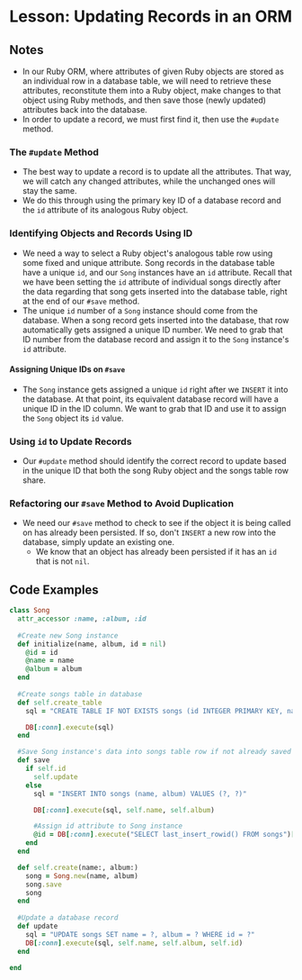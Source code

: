 # Lesson: Updating Records in an ORM

## Notes

- In our Ruby ORM, where attributes of given Ruby objects are stored as an individual row in a database table, we will need to retrieve these attributes, reconstitute them into a Ruby object, make changes to that object using Ruby methods, and then save those (newly updated) attributes back into the database.
- In order to update a record, we must first find it, then use the `#update` method.

### The `#update` Method

- The best way to update a record is to update all the attributes. That way, we will catch any changed attributes, while the unchanged ones will stay the same.
- We do this through using the primary key ID of a database record and the `id` attribute of its analogous Ruby object.

### Identifying Objects and Records Using ID

- We need a way to select a Ruby object's analogous table row using some fixed and unique attribute. Song records in the database table have a unique `id`, and our `Song` instances have an `id` attribute. Recall that we have been setting the `id` attribute of individual songs directly after the data regarding that song gets inserted into the database table, right at the end of our `#save` method.
- The unique `id` number of a `Song` instance should come from the database. When a song record gets inserted into the database, that row automatically gets assigned a unique ID number. We need to grab that ID number from the database record and assign it to the `Song` instance's `id` attribute.

#### Assigning Unique IDs on `#save`

- The `Song` instance gets assigned a unique `id` right after we `INSERT` it into the database. At that point, its equivalent database record will have a unique ID in the ID column. We want to grab that ID and use it to assign the `Song` object its `id` value.

### Using `id` to Update Records

- Our `#update` method should identify the correct record to update based in the unique ID that both the song Ruby object and the songs table row share.

### Refactoring our `#save` Method to Avoid Duplication

- We need our `#save` method to check to see if the object it is being called on has already been persisted. If so, don't `INSERT` a new row into the database, simply update an existing one.
  - We know that an object has already been persisted if it has an `id` that is not `nil`.

## Code Examples

```ruby
class Song
  attr_accessor :name, :album, :id
  
  #Create new Song instance
  def initialize(name, album, id = nil)
    @id = id
    @name = name
    @album = album
  end
  
  #Create songs table in database
  def self.create_table
    sql = "CREATE TABLE IF NOT EXISTS songs (id INTEGER PRIMARY KEY, name TEXT, album TEXT)"

    DB[:conn].execute(sql)
  end

  #Save Song instance's data into songs table row if not already saved
  def save
    if self.id
      self.update
    else
      sql = "INSERT INTO songs (name, album) VALUES (?, ?)"

      DB[:conn].execute(sql, self.name, self.album)

      #Assign id attribute to Song instance
      @id = DB[:conn].execute("SELECT last_insert_rowid() FROM songs")[0][0]
    end
  end

  def self.create(name:, album:)
    song = Song.new(name, album)
    song.save
    song
  end
  
  #Update a database record
  def update
    sql = "UPDATE songs SET name = ?, album = ? WHERE id = ?"
    DB[:conn].execute(sql, self.name, self.album, self.id)
  end

end
```
